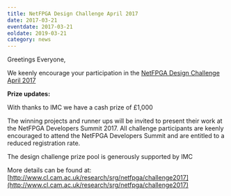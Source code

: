```yaml
---
title: NetFPGA Design Challenge April 2017
date: 2017-03-21
eventdate: 2017-03-21
eoldate: 2019-03-21
category: news
---
```


Greetings Everyone,

We keenly encourage your participation in the [NetFPGA Design Challenge April 2017](http://www.cl.cam.ac.uk/research/srg/netfpga/challenge2017)

**Prize updates:**

With thanks to IMC we have a cash prize of £1,000

The winning projects and runner ups will be invited to present their work at the NetFPGA Developers Summit 2017. All challenge participants are keenly encouraged to attend the NetFPGA Developers Summit and are entitled to a reduced registration rate.

The design challenge prize pool is generously supported by IMC

More details can be found at: [http://www.cl.cam.ac.uk/research/srg/netfpga/challenge2017](http://www.cl.cam.ac.uk/research/srg/netfpga/challenge2017)
